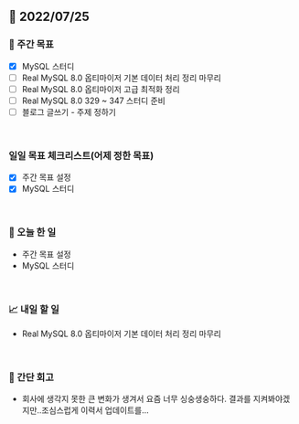 ## 📅 2022/07/25


### 👏 주간 목표

- [x] MySQL 스터디
- [ ] Real MySQL 8.0 옵티마이저 기본 데이터 처리 정리 마무리
- [ ] Real MySQL 8.0 옵티마이저 고급 최적화 정리
- [ ] Real MySQL 8.0 329 ~ 347 스터디 준비
- [ ] 블로그 글쓰기 - 주제 정하기

<br/>

### 일일 목표 체크리스트(어제 정한 목표)

- [x] 주간 목표 설정
- [x] MySQL 스터디

<br/>

### 💯 오늘 한 일

- 주간 목표 설정
- MySQL 스터디

<br/>

### 📈 내일 할 일

- Real MySQL 8.0 옵티마이저 기본 데이터 처리 정리 마무리

<br/>

### 🤔 간단 회고

- 회사에 생각지 못한 큰 변화가 생겨서 요즘 너무 싱숭생숭하다. 결과를 지켜봐야겠지만..조심스럽게 이력서 업데이트를...
